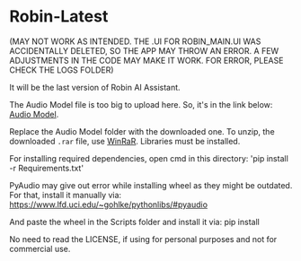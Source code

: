 # Robin-Latest

(MAY NOT WORK AS INTENDED. THE .UI FOR ROBIN_MAIN.UI WAS ACCIDENTALLY DELETED, SO THE APP MAY THROW AN ERROR. A FEW ADJUSTMENTS IN THE CODE MAY MAKE IT WORK. FOR ERROR, PLEASE CHECK THE LOGS FOLDER)

It will be the last version of Robin AI Assistant. 

The Audio Model file is too big to upload here. So, it's in the link below:
[Audio Model](https://www.mediafire.com/file/stznlaajqtmps5q/Audio+Model.rar/file).

Replace the Audio Model folder with the downloaded one. To unzip, the downloaded `.rar` file, use [WinRaR](https://www.win-rar.com/start.html?&L=0).
Libraries must be installed.

For installing required dependencies, open cmd in this directory:
'pip install -r Requirements.txt'

PyAudio may give out error while installing wheel as they might be outdated. For that, install it manually via:
https://www.lfd.uci.edu/~gohlke/pythonlibs/#pyaudio

And paste the wheel in the Scripts folder and install it via:
pip install <wheel name>

No need to read the LICENSE, if using for personal purposes and not for commercial use.
